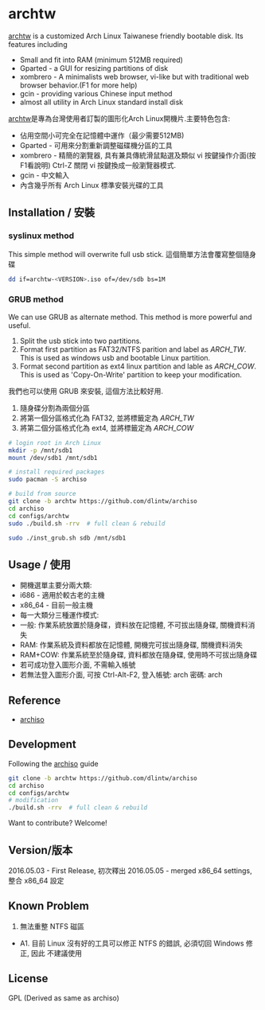 # archtw
[archtw] is a customized Arch Linux Taiwanese friendly bootable disk.
Its features including
- Small and fit into RAM (minimum 512MB required)
- Gparted - a GUI for resizing partitions of disk
- xombrero - A minimalists web browser, vi-like but with traditional web 
  browser behavior.(F1 for more help)
- gcin - providing various Chinese input method
- almost all utility in Arch Linux standard install disk 

[archtw]是專為台灣使用者訂製的圖形化Arch Linux開機片.主要特色包含:
- 佔用空間小可完全在記憶體中運作（最少需要512MB)
- Gparted - 可用來分割重新調整磁碟機分區的工具
- xombrero - 精簡的瀏覽器, 具有兼具傳統滑鼠點選及類似 vi 按鍵操作介面(按F1看說明)
  Ctrl-Z 關閉 vi 按鍵換成一般瀏覽器模式.
- gcin - 中文輸入
- 內含幾乎所有 Arch Linux 標準安裝光碟的工具

## Installation / 安裝

### syslinux method
This simple method will overwrite full usb stick.
這個簡單方法會覆寫整個隨身碟
```sh
dd if=archtw-<VERSION>.iso of=/dev/sdb bs=1M
```
### GRUB method
We can use GRUB as alternate method. This method is more powerful and useful.

1. Split the usb stick into two partitions. 
2. Format first partition as FAT32/NTFS parition and label as *ARCH_TW*.  
  This is used as windows usb and bootable Linux partition.
3. Format second partition as ext4 linux partition and lable as *ARCH_COW*.
  This is used as 'Copy-On-Write' partition to keep your modification.

我們也可以使用 GRUB 來安裝, 這個方法比較好用.

1. 隨身碟分割為兩個分區
2. 將第一個分區格式化為 FAT32, 並將標籤定為 *ARCH_TW*
3. 將第二個分區格式化為 ext4, 並將標籤定為 *ARCH_COW*

```sh
# login root in Arch Linux
mkdir -p /mnt/sdb1
mount /dev/sdb1 /mnt/sdb1

# install required packages
sudo pacman -S archiso

# build from source
git clone -b archtw https://github.com/dlintw/archiso
cd archiso
cd configs/archtw
sudo ./build.sh -rrv  # full clean & rebuild

sudo ./inst_grub.sh sdb /mnt/sdb1
```
## Usage / 使用

* 開機選單主要分兩大類:
 * i686 - 適用於較古老的主機
 * x86\_64 - 目前一般主機
* 每一大類分三種運作模式:
 * 一般: 作業系統放置於隨身碟，資料放在記憶體, 不可拔出隨身碟, 關機資料消失
 * RAM: 作業系統及資料都放在記憶體, 開機完可拔出隨身碟, 關機資料消失
 * RAM+COW: 作業系統至於隨身碟, 資料都放在隨身碟, 使用時不可拔出隨身碟
* 若可成功登入圖形介面, 不需輸入帳號
* 若無法登入圖形介面, 可按 Ctrl-Alt-F2, 登入帳號: arch 密碼: arch

## Reference
- [archiso]

## Development

Following the [archiso] guide
```sh
git clone -b archtw https://github.com/dlintw/archiso
cd archiso
cd configs/archtw
# modification
./build.sh -rrv  # full clean & rebuild
```
Want to contribute? Welcome!

## Version/版本
2016.05.03 - First Release, 初次釋出
2016.05.05 - merged x86\_64 settings,  整合 x86\_64 設定

Known Problem
-------------

1. 無法重整 NTFS 磁區
 * A1. 目前 Linux 沒有好的工具可以修正 NTFS 的錯誤, 必須切回 Windows 修正, 因此
   不建議使用

License
-------

GPL (Derived as same as archiso)

[archtw]: <https://github.com/dlintw/archiso/tree/archtw>
[archiso]: <https://wiki.archlinux.org/index.php/Archiso>

[//]: # (
vim:et sw=2 ts=2 ai nocp sta
        )
